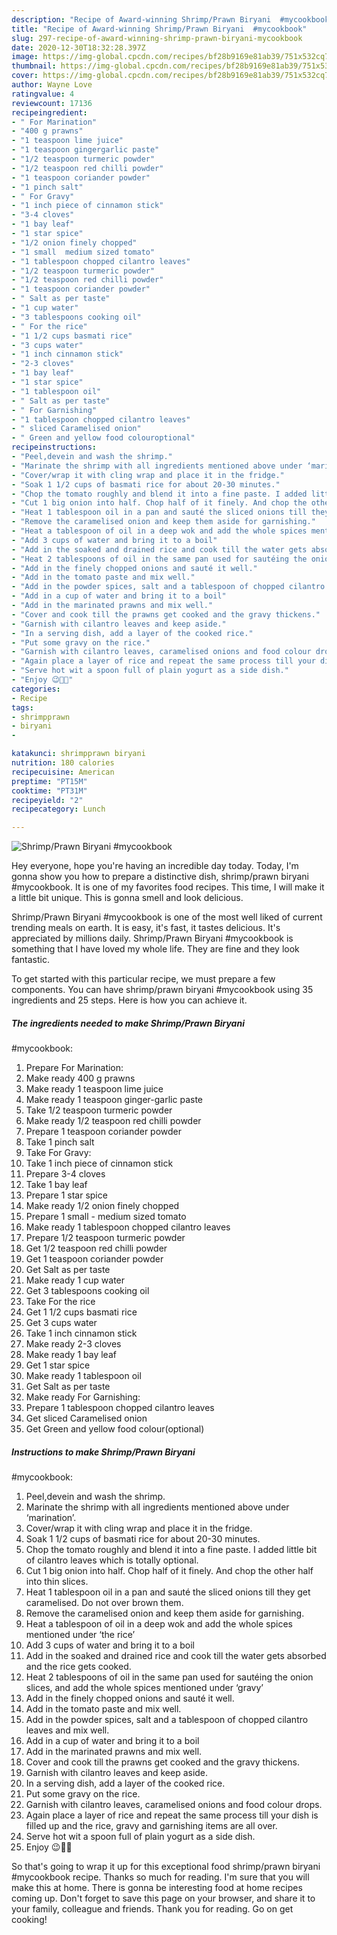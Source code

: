 ```yaml
---
description: "Recipe of Award-winning Shrimp/Prawn Biryani  #mycookbook"
title: "Recipe of Award-winning Shrimp/Prawn Biryani  #mycookbook"
slug: 297-recipe-of-award-winning-shrimp-prawn-biryani-mycookbook
date: 2020-12-30T18:32:28.397Z
image: https://img-global.cpcdn.com/recipes/bf28b9169e81ab39/751x532cq70/shrimpprawn-biryani-mycookbook-recipe-main-photo.jpg
thumbnail: https://img-global.cpcdn.com/recipes/bf28b9169e81ab39/751x532cq70/shrimpprawn-biryani-mycookbook-recipe-main-photo.jpg
cover: https://img-global.cpcdn.com/recipes/bf28b9169e81ab39/751x532cq70/shrimpprawn-biryani-mycookbook-recipe-main-photo.jpg
author: Wayne Love
ratingvalue: 4
reviewcount: 17136
recipeingredient:
- " For Marination"
- "400 g prawns"
- "1 teaspoon lime juice"
- "1 teaspoon gingergarlic paste"
- "1/2 teaspoon turmeric powder"
- "1/2 teaspoon red chilli powder"
- "1 teaspoon coriander powder"
- "1 pinch salt"
- " For Gravy"
- "1 inch piece of cinnamon stick"
- "3-4 cloves"
- "1 bay leaf"
- "1 star spice"
- "1/2 onion finely chopped"
- "1 small  medium sized tomato"
- "1 tablespoon chopped cilantro leaves"
- "1/2 teaspoon turmeric powder"
- "1/2 teaspoon red chilli powder"
- "1 teaspoon coriander powder"
- " Salt as per taste"
- "1 cup water"
- "3 tablespoons cooking oil"
- " For the rice"
- "1 1/2 cups basmati rice"
- "3 cups water"
- "1 inch cinnamon stick"
- "2-3 cloves"
- "1 bay leaf"
- "1 star spice"
- "1 tablespoon oil"
- " Salt as per taste"
- " For Garnishing"
- "1 tablespoon chopped cilantro leaves"
- " sliced Caramelised onion"
- " Green and yellow food colouroptional"
recipeinstructions:
- "Peel,devein and wash the shrimp."
- "Marinate the shrimp with all ingredients mentioned above under ‘marination’."
- "Cover/wrap it with cling wrap and place it in the fridge."
- "Soak 1 1/2 cups of basmati rice for about 20-30 minutes."
- "Chop the tomato roughly and blend it into a fine paste. I added little bit of cilantro leaves which is totally optional."
- "Cut 1 big onion into half. Chop half of it finely. And chop the other half into thin slices."
- "Heat 1 tablespoon oil in a pan and sauté the sliced onions till they get caramelised. Do not over brown them."
- "Remove the caramelised onion and keep them aside for garnishing."
- "Heat a tablespoon of oil in a deep wok and add the whole spices mentioned under ‘the rice’"
- "Add 3 cups of water and bring it to a boil"
- "Add in the soaked and drained rice and cook till the water gets absorbed and the rice gets cooked."
- "Heat 2 tablespoons of oil in the same pan used for sautéing the onion slices, and add the whole spices mentioned under ‘gravy’"
- "Add in the finely chopped onions and sauté it well."
- "Add in the tomato paste and mix well."
- "Add in the powder spices, salt and a tablespoon of chopped cilantro leaves and mix well."
- "Add in a cup of water and bring it to a boil"
- "Add in the marinated prawns and mix well."
- "Cover and cook till the prawns get cooked and the gravy thickens."
- "Garnish with cilantro leaves and keep aside."
- "In a serving dish, add a layer of the cooked rice."
- "Put some gravy on the rice."
- "Garnish with cilantro leaves, caramelised onions and food colour drops."
- "Again place a layer of rice and repeat the same process till your dish is filled up and the rice, gravy and garnishing items are all over."
- "Serve hot wit a spoon full of plain yogurt as a side dish."
- "Enjoy 😉👍🏻"
categories:
- Recipe
tags:
- shrimpprawn
- biryani
- 

katakunci: shrimpprawn biryani  
nutrition: 180 calories
recipecuisine: American
preptime: "PT15M"
cooktime: "PT31M"
recipeyield: "2"
recipecategory: Lunch

---
```



![Shrimp/Prawn Biryani 
#mycookbook](https://img-global.cpcdn.com/recipes/bf28b9169e81ab39/751x532cq70/shrimpprawn-biryani-mycookbook-recipe-main-photo.jpg)

Hey everyone, hope you're having an incredible day today. Today, I'm gonna show you how to prepare a distinctive dish, shrimp/prawn biryani 
#mycookbook. It is one of my favorites food recipes. This time, I will make it a little bit unique. This is gonna smell and look delicious.

Shrimp/Prawn Biryani 
#mycookbook is one of the most well liked of current trending meals on earth. It is easy, it's fast, it tastes delicious. It's appreciated by millions daily. Shrimp/Prawn Biryani 
#mycookbook is something that I have loved my whole life. They are fine and they look fantastic.




To get started with this particular recipe, we must prepare a few components. You can have shrimp/prawn biryani 
#mycookbook using 35 ingredients and 25 steps. Here is how you can achieve it.

<!--inarticleads1-->

##### The ingredients needed to make Shrimp/Prawn Biryani 
#mycookbook:

1. Prepare  For Marination:
1. Make ready 400 g prawns
1. Make ready 1 teaspoon lime juice
1. Make ready 1 teaspoon ginger-garlic paste
1. Take 1/2 teaspoon turmeric powder
1. Make ready 1/2 teaspoon red chilli powder
1. Prepare 1 teaspoon coriander powder
1. Take 1 pinch salt
1. Take  For Gravy:
1. Take 1 inch piece of cinnamon stick
1. Prepare 3-4 cloves
1. Take 1 bay leaf
1. Prepare 1 star spice
1. Make ready 1/2 onion finely chopped
1. Prepare 1 small - medium sized tomato
1. Make ready 1 tablespoon chopped cilantro leaves
1. Prepare 1/2 teaspoon turmeric powder
1. Get 1/2 teaspoon red chilli powder
1. Get 1 teaspoon coriander powder
1. Get  Salt as per taste
1. Make ready 1 cup water
1. Get 3 tablespoons cooking oil
1. Take  For the rice
1. Get 1 1/2 cups basmati rice
1. Get 3 cups water
1. Take 1 inch cinnamon stick
1. Make ready 2-3 cloves
1. Make ready 1 bay leaf
1. Get 1 star spice
1. Make ready 1 tablespoon oil
1. Get  Salt as per taste
1. Make ready  For Garnishing:
1. Prepare 1 tablespoon chopped cilantro leaves
1. Get  sliced Caramelised onion
1. Get  Green and yellow food colour(optional)




<!--inarticleads2-->

##### Instructions to make Shrimp/Prawn Biryani 
#mycookbook:

1. Peel,devein and wash the shrimp.
1. Marinate the shrimp with all ingredients mentioned above under ‘marination’.
1. Cover/wrap it with cling wrap and place it in the fridge.
1. Soak 1 1/2 cups of basmati rice for about 20-30 minutes.
1. Chop the tomato roughly and blend it into a fine paste. I added little bit of cilantro leaves which is totally optional.
1. Cut 1 big onion into half. Chop half of it finely. And chop the other half into thin slices.
1. Heat 1 tablespoon oil in a pan and sauté the sliced onions till they get caramelised. Do not over brown them.
1. Remove the caramelised onion and keep them aside for garnishing.
1. Heat a tablespoon of oil in a deep wok and add the whole spices mentioned under ‘the rice’
1. Add 3 cups of water and bring it to a boil
1. Add in the soaked and drained rice and cook till the water gets absorbed and the rice gets cooked.
1. Heat 2 tablespoons of oil in the same pan used for sautéing the onion slices, and add the whole spices mentioned under ‘gravy’
1. Add in the finely chopped onions and sauté it well.
1. Add in the tomato paste and mix well.
1. Add in the powder spices, salt and a tablespoon of chopped cilantro leaves and mix well.
1. Add in a cup of water and bring it to a boil
1. Add in the marinated prawns and mix well.
1. Cover and cook till the prawns get cooked and the gravy thickens.
1. Garnish with cilantro leaves and keep aside.
1. In a serving dish, add a layer of the cooked rice.
1. Put some gravy on the rice.
1. Garnish with cilantro leaves, caramelised onions and food colour drops.
1. Again place a layer of rice and repeat the same process till your dish is filled up and the rice, gravy and garnishing items are all over.
1. Serve hot wit a spoon full of plain yogurt as a side dish.
1. Enjoy 😉👍🏻




So that's going to wrap it up for this exceptional food shrimp/prawn biryani 
#mycookbook recipe. Thanks so much for reading. I'm sure that you will make this at home. There is gonna be interesting food at home recipes coming up. Don't forget to save this page on your browser, and share it to your family, colleague and friends. Thank you for reading. Go on get cooking!
